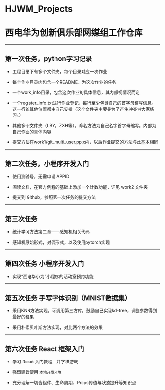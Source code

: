 # HJWM_Projects
# 西电华为创新俱乐部网媒组工作仓库
--------------------
## 第一次任务，python学习记录

* 工程目录下有多个文件夹，每个目录对应一次作业

* 每个作业目录内包含一个README，为这次作业的任务
* 一个work_info目录，包含这次作业的具体信息，其内部视情况而定

* 一个register_info.txt进行作业登记，每行至少包含自己的首字母缩写信息。这一行的其他位置都由自己安排（这个文件夹主要是为了产生冲突供大家练习。）

* 其他多个文件夹（LBY，ZXH等），命名方法为自己名字首字母缩写。内部为自己作业的具体内容
* 提交方法在work1/git_multi_user.pptx内，以后作业提交的方法与此基本相同

--------------------

## 第二次任务，小程序开发入门

* 使用测试号，无需申请 APPID

* 阅读文档，在官方例程的基础上添加一个计数功能，详见 work2 文件夹

* 提交到 Github，参照第一次任务的提交方法

--------------------

## 第三次任务

* 统计学习方法第二章——感知机相关代码

* 感知机原始形式，对偶形式，以及使用pytorch实现

--------------------

## 第四次任务 小程序开发入门

* 实现“西电华小为”小程序的活动室预约功能

--------------------

## 第五次任务 手写字体识别（MNIST数据集）

* 采用KNN方法实现，可调用第三方库，鼓励自己实现kd-tree，调整参数得到最好的结果

* 采用朴素贝叶斯方法实现，对比两个方法的效果

--------------------

## 第六次任务 React 框架入门

* 学习 React 入门教程 - 井字棋游戏

* 强烈建议使用 `本地开发环境`

* 充分理解一切皆组件、生命周期、Props传值与状态提升等知识点